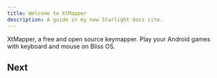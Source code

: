 ```yaml
---
title: Welcome to XtMapper
description: A guide in my new Starlight docs site.
---
```


XtMapper, a free and open source keymapper.
Play your Android games with keyboard and mouse on Bliss OS.

## Next
